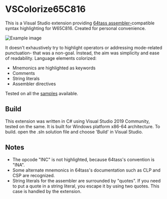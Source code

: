 # VSColorize65C816
This is a Visual Studio extension providing [64tass assembler-](http://tass64.sourceforge.net)compatible syntax highlighting for W65C816. Created for personal convenience.

![Example image](https://raw.githubusercontent.com/clandrew/vscolorize65c816/main/images/example0.png "Example image")

It  doesn't exhaustively try to highlight operators or addressing mode-related punctuation- that was a non-goal. Instead, the aim was simplicity and ease of readability. 
Language elements colorized:
* Mnemonics are highlighted as keywords
* Comments
* String literals
* Assembler directives

Tested on all the [samples](https://github.com/pweingar/C256Samples) available.

## Build
This extension was written in C# using Visual Studio 2019 Community, tested on the same. It is built for Windows platform x86-64 architecture. To build. open the .sln solution file and choose 'Build' in Visual Studio.

## Notes
* The opcode "INC" is not highlighted, because 64tass's convention is "INA".
* Some alternate mnemonics in 64tass's documentation such as CLP and CSP are recognized.
* String literals for the assembler are surrounded by "quotes". If you need to put a quote in a string literal, you escape it by using two quotes. This case is handled by the extension.

